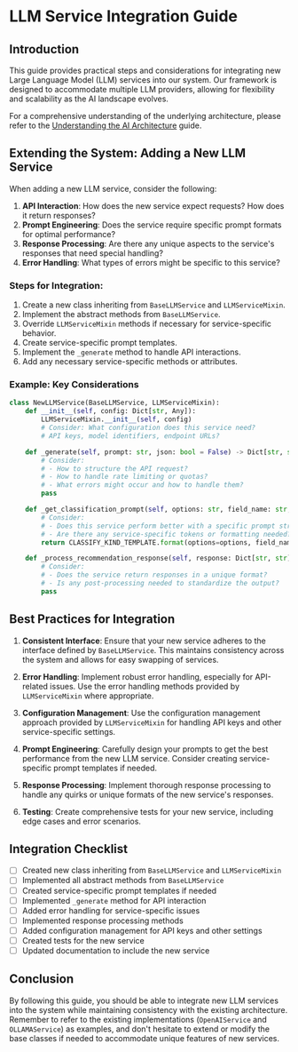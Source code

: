 # LLM Service Integration Guide

## Introduction

This guide provides practical steps and considerations for integrating new Large Language Model (LLM) services into our system. Our framework is designed to accommodate multiple LLM providers, allowing for flexibility and scalability as the AI landscape evolves.

For a comprehensive understanding of the underlying architecture, please refer to the [Understanding the AI Architecture](Understanding%20the%20AI%20Architecture.md) guide.

## Extending the System: Adding a New LLM Service

When adding a new LLM service, consider the following:

1. **API Interaction**: How does the new service expect requests? How does it return responses?
2. **Prompt Engineering**: Does the service require specific prompt formats for optimal performance?
3. **Response Processing**: Are there any unique aspects to the service's responses that need special handling?
4. **Error Handling**: What types of errors might be specific to this service?

### Steps for Integration:

1. Create a new class inheriting from `BaseLLMService` and `LLMServiceMixin`.
2. Implement the abstract methods from `BaseLLMService`.
3. Override `LLMServiceMixin` methods if necessary for service-specific behavior.
4. Create service-specific prompt templates.
5. Implement the `_generate` method to handle API interactions.
6. Add any necessary service-specific methods or attributes.

### Example: Key Considerations

```python
class NewLLMService(BaseLLMService, LLMServiceMixin):
    def __init__(self, config: Dict[str, Any]):
        LLMServiceMixin.__init__(self, config)
        # Consider: What configuration does this service need?
        # API keys, model identifiers, endpoint URLs?

    def _generate(self, prompt: str, json: bool = False) -> Dict[str, str]:
        # Consider: 
        # - How to structure the API request?
        # - How to handle rate limiting or quotas?
        # - What errors might occur and how to handle them?
        pass

    def _get_classification_prompt(self, options: str, field_name: str, finding_str: str) -> str:
        # Consider: 
        # - Does this service perform better with a specific prompt structure?
        # - Are there any service-specific tokens or formatting needed?
        return CLASSIFY_KIND_TEMPLATE.format(options=options, field_name=field_name, data=finding_str)

    def _process_recommendation_response(self, response: Dict[str, str], finding: Finding, short: bool) -> Union[str, List[str]]:
        # Consider:
        # - Does the service return responses in a unique format?
        # - Is any post-processing needed to standardize the output?
        pass
```

## Best Practices for Integration

1. **Consistent Interface**: Ensure that your new service adheres to the interface defined by `BaseLLMService`. This maintains consistency across the system and allows for easy swapping of services.

2. **Error Handling**: Implement robust error handling, especially for API-related issues. Use the error handling methods provided by `LLMServiceMixin` where appropriate.

3. **Configuration Management**: Use the configuration management approach provided by `LLMServiceMixin` for handling API keys and other service-specific settings.

4. **Prompt Engineering**: Carefully design your prompts to get the best performance from the new LLM service. Consider creating service-specific prompt templates if needed.

5. **Response Processing**: Implement thorough response processing to handle any quirks or unique formats of the new service's responses.

6. **Testing**: Create comprehensive tests for your new service, including edge cases and error scenarios.

## Integration Checklist

- [ ] Created new class inheriting from `BaseLLMService` and `LLMServiceMixin`
- [ ] Implemented all abstract methods from `BaseLLMService`
- [ ] Created service-specific prompt templates if needed
- [ ] Implemented `_generate` method for API interaction
- [ ] Added error handling for service-specific issues
- [ ] Implemented response processing methods
- [ ] Added configuration management for API keys and other settings
- [ ] Created tests for the new service
- [ ] Updated documentation to include the new service

## Conclusion

By following this guide, you should be able to integrate new LLM services into the system while maintaining consistency with the existing architecture. Remember to refer to the existing implementations (`OpenAIService` and `OLLAMAService`) as examples, and don't hesitate to extend or modify the base classes if needed to accommodate unique features of new services.
